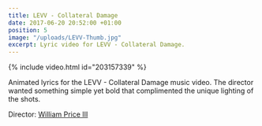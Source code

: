 ```yaml
---
title: LEVV - Collateral Damage
date: 2017-06-20 20:52:00 +01:00
position: 5
image: "/uploads/LEVV-Thumb.jpg"
excerpt: Lyric video for LEVV - Collateral Damage.
---
```


{% include video.html id="203157339" %}

Animated lyrics for the LEVV - Collateral Damage music video. The director wanted something simple yet bold that complimented the unique lighting of the shots.

Director: [William Price III](https://vimeo.com/williampriceiii)